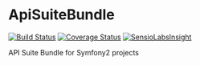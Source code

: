 ApiSuiteBundle
==============
[![Build Status](https://secure.travis-ci.org/Actinoids/ApiSuiteBundle.png?branch=master)](http://travis-ci.org/jakzal/DemoBundle)
[![Coverage Status](https://coveralls.io/repos/Actinoids/ApiSuiteBundle/badge.png)](https://coveralls.io/r/Actinoids/ApiSuiteBundle)
[![SensioLabsInsight](https://insight.sensiolabs.com/projects/6ccbca7e-19b0-451a-b3df-61caac0f2a48/mini.png)](https://insight.sensiolabs.com/projects/6ccbca7e-19b0-451a-b3df-61caac0f2a48)

API Suite Bundle for Symfony2 projects
